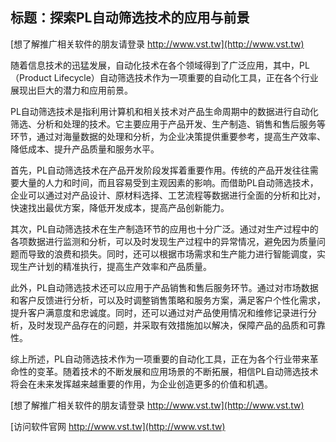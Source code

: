 ## **标题：探索PL自动筛选技术的应用与前景**

[想了解推广相关软件的朋友请登录 http://www.vst.tw](http://www.vst.tw)

随着信息技术的迅猛发展，自动化技术在各个领域得到了广泛应用，其中，PL（Product Lifecycle）自动筛选技术作为一项重要的自动化工具，正在各个行业展现出巨大的潜力和应用前景。

PL自动筛选技术是指利用计算机和相关技术对产品生命周期中的数据进行自动化筛选、分析和处理的技术。它主要应用于产品开发、生产制造、销售和售后服务等环节，通过对海量数据的处理和分析，为企业决策提供重要参考，提高生产效率、降低成本、提升产品质量和服务水平。

首先，PL自动筛选技术在产品开发阶段发挥着重要作用。传统的产品开发往往需要大量的人力和时间，而且容易受到主观因素的影响。而借助PL自动筛选技术，企业可以通过对产品设计、原材料选择、工艺流程等数据进行全面的分析和比对，快速找出最优方案，降低开发成本，提高产品创新能力。

其次，PL自动筛选技术在生产制造环节的应用也十分广泛。通过对生产过程中的各项数据进行监测和分析，可以及时发现生产过程中的异常情况，避免因为质量问题而导致的浪费和损失。同时，还可以根据市场需求和生产能力进行智能调度，实现生产计划的精准执行，提高生产效率和产品质量。

此外，PL自动筛选技术还可以应用于产品销售和售后服务环节。通过对市场数据和客户反馈进行分析，可以及时调整销售策略和服务方案，满足客户个性化需求，提升客户满意度和忠诚度。同时，还可以通过对产品使用情况和维修记录进行分析，及时发现产品存在的问题，并采取有效措施加以解决，保障产品的品质和可靠性。

综上所述，PL自动筛选技术作为一项重要的自动化工具，正在为各个行业带来革命性的变革。随着技术的不断发展和应用场景的不断拓展，相信PL自动筛选技术将会在未来发挥越来越重要的作用，为企业创造更多的价值和机遇。

[想了解推广相关软件的朋友请登录 http://www.vst.tw](http://www.vst.tw)


[访问软件官网 http://www.vst.tw](http://www.vst.tw)
